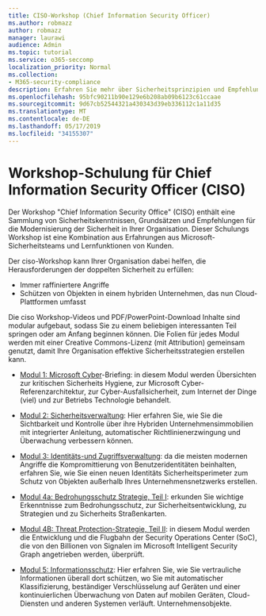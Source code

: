 ```yaml
---
title: CISO-Workshop (Chief Information Security Officer)
ms.author: robmazz
author: robmazz
manager: laurawi
audience: Admin
ms.topic: tutorial
ms.service: o365-seccomp
localization_priority: Normal
ms.collection:
- M365-security-compliance
description: Erfahren Sie mehr über Sicherheitsprinzipien und Empfehlungen für die Modernisierung der Sicherheit in Ihrer Organisation.
ms.openlocfilehash: 95bfc90211b90e129e6b208ab09b6123c61ccaae
ms.sourcegitcommit: 9d67cb52544321a430343d39eb336112c1a11d35
ms.translationtype: MT
ms.contentlocale: de-DE
ms.lasthandoff: 05/17/2019
ms.locfileid: "34155307"
---
```

# <a name="chief-information-security-officer-ciso-workshop-training"></a>Workshop-Schulung für Chief Information Security Officer (CISO)

Der Workshop "Chief Information Security Office" (CISO) enthält eine Sammlung von Sicherheitskenntnissen, Grundsätzen und Empfehlungen für die Modernisierung der Sicherheit in Ihrer Organisation. Dieser Schulungs Workshop ist eine Kombination aus Erfahrungen aus Microsoft-Sicherheitsteams und Lernfunktionen von Kunden.

Der ciso-Workshop kann Ihrer Organisation dabei helfen, die Herausforderungen der doppelten Sicherheit zu erfüllen:

- Immer raffiniertere Angriffe
- Schützen von Objekten in einem hybriden Unternehmen, das nun Cloud-Plattformen umfasst

Die ciso Workshop-Videos und PDF/PowerPoint-Download Inhalte sind modular aufgebaut, sodass Sie zu einem beliebigen interessanten Teil springen oder am Anfang beginnen können. Die Folien für jedes Modul werden mit einer Creative Commons-Lizenz (mit Attribution) gemeinsam genutzt, damit Ihre Organisation effektive Sicherheitsstrategien erstellen kann.

- [Modul 1: Microsoft Cyber](ciso-workshop-module-1.md)-Briefing: in diesem Modul werden Übersichten zur kritischen Sicherheits Hygiene, zur Microsoft Cyber-Referenzarchitektur, zur Cyber-Ausfallsicherheit, zum Internet der Dinge (viel) und zur Betriebs Technologie behandelt.

- [Modul 2: Sicherheitsverwaltung](ciso-workshop-module-2.md): Hier erfahren Sie, wie Sie die Sichtbarkeit und Kontrolle über ihre Hybriden Unternehmensimmobilien mit integrierter Anleitung, automatischer Richtlinienerzwingung und Überwachung verbessern können.

- [Modul 3: Identitäts-und Zugriffsverwaltung](ciso-workshop-module-3.md): da die meisten modernen Angriffe die Kompromittierung von Benutzeridentitäten beinhalten, erfahren Sie, wie Sie einen neuen Identitäts Sicherheitsperimeter zum Schutz von Objekten außerhalb Ihres Unternehmensnetzwerks erstellen.

- [Modul 4a: Bedrohungsschutz Strategie, Teil I](ciso-workshop-module-4a.md): erkunden Sie wichtige Erkenntnisse zum Bedrohungsschutz, zur Sicherheitsentwicklung, zu Strategien und zu Sicherheits Straßenkarten.

- [Modul 4B: Threat Protection-Strategie, Teil II](ciso-workshop-module-4b.md): in diesem Modul werden die Entwicklung und die Flugbahn der Security Operations Center (SoC), die von den Billionen von Signalen im Microsoft Intelligent Security Graph angetrieben werden, überprüft.

- [Modul 5: Informationsschutz](ciso-workshop-module-5.md): Hier erfahren Sie, wie Sie vertrauliche Informationen überall dort schützen, wo Sie mit automatischer Klassifizierung, beständiger Verschlüsselung auf Geräten und einer kontinuierlichen Überwachung von Daten auf mobilen Geräten, Cloud-Diensten und anderen Systemen verläuft. Unternehmensobjekte.
